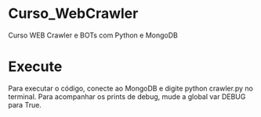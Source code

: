 # Curso_WebCrawler

Curso WEB Crawler e BOTs com Python e MongoDB

# Execute

Para executar o código, conecte ao MongoDB e digite python crawler.py no terminal.
Para acompanhar os prints de debug, mude a global var DEBUG para True.
